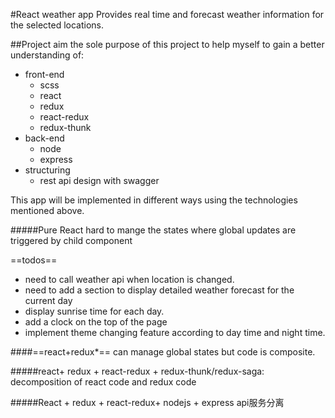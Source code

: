 

#React weather app
Provides real time and forecast weather information for the selected locations.

##Project aim
the sole purpose of this project to help myself to gain a better understanding of:
- front-end
  - scss
  - react
  - redux
  - react-redux
  - redux-thunk
- back-end
  - node
  - express
- structuring
  - rest api design with swagger

This app will be implemented in different ways using the technologies mentioned above. 


#####Pure React
hard to mange the states where global updates are triggered by child component

==todos==
  - need to call weather api when location is changed.
  - need to add a section to display detailed weather forecast for the current day
  - display sunrise time for each day.
  - add a clock on the top of the page
  - implement theme changing feature according to day time and night time.

####==react+redux*==
can manage global states but code is composite.

#####react+ redux + react-redux + redux-thunk/redux-saga:
decomposition of react code and redux code

#####React + redux + react-redux+ nodejs + express
api服务分离